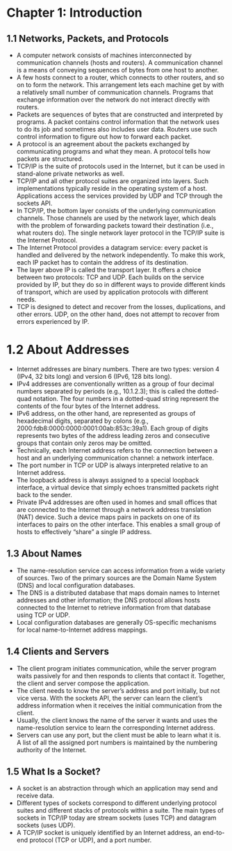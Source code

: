 # Chapter 1: Introduction
## 1.1 Networks, Packets, and Protocols
- A computer network consists of machines interconnected by communication channels (hosts and routers). A communication channel is a means of conveying sequences of bytes from one host to another.
- A few hosts connect to a router, which connects to other routers, and so on to form the network. This arrangement lets each machine get by with a relatively small number of communication channels. Programs that exchange information over the network do not interact directly with routers.
- Packets are sequences of bytes that are constructed and interpreted by programs. A packet contains control information that the network uses to do its job and sometimes also includes user data. Routers use such control information to figure out how to forward each packet.
- A protocol is an agreement about the packets exchanged by communicating programs and what they mean. A protocol tells how packets are structured.
- TCP/IP is the suite of protocols used in the Internet, but it can be used in stand-alone private networks as well.
- TCP/IP and all other protocol suites are organized into layers. Such implementations typically reside in the operating system of a host. Applications access the services provided by UDP and TCP through the sockets API.
- In TCP/IP, the bottom layer consists of the underlying communication channels. Those channels are used by the network layer, which deals with the problem of forwarding packets toward their destination (i.e., what routers do). The single network layer protocol in the TCP/IP suite is the Internet Protocol.
- The Internet Protocol provides a datagram service: every packet is handled and delivered by the network independently. To make this work, each IP packet has to contain the address of its destination.
- The layer above IP is called the transport layer. It offers a choice between two protocols: TCP and UDP. Each builds on the service provided by IP, but they do so in different ways to provide different kinds of transport, which are used by application protocols with different needs.
- TCP is designed to detect and recover from the losses, duplications, and other errors. UDP, on the other hand, does not attempt to recover from errors experienced by IP.
# 1.2 About Addresses
- Internet addresses are binary numbers. There are two types: version 4 (IPv4, 32 bits long) and version 6 (IPv6, 128 bits long).
- IPv4 addresses are conventionally written as a group of four decimal numbers separated by periods (e.g., 10.1.2.3); this is called the dotted-quad notation. The four numbers in a dotted-quad string represent the contents of the four bytes of the Internet address.
- IPv6 address, on the other hand, are represented as groups of hexadecimal digits, separated by colons (e.g., 2000:fdb8:0000:0000:0001:00ab:853c:39a1). Each group of digits represents two bytes of the address leading zeros and consecutive groups that contain only zeros may be omitted.
- Technically, each Internet address refers to the connection between a host and an underlying communication channel: a network interface.
- The port number in TCP or UDP is always interpreted relative to an Internet address.
- The loopback address is always assigned to a special loopback interface, a virtual device that simply echoes transmitted packets right back to the sender.
- Private IPv4 addresses are often used in homes and small offices that are connected to the Internet through a network address translation (NAT) device. Such a device maps pairs in packets on one of its interfaces to pairs on the other interface. This enables a small group of hosts to effectively “share” a single IP address.
## 1.3 About Names
- The name-resolution service can access information from a wide variety of sources. Two of the primary sources are the Domain Name System (DNS) and local configuration databases.
- The DNS is a distributed database that maps domain names to Internet addresses and other information; the DNS protocol allows hosts connected to the Internet to retrieve information from that database using TCP or UDP. 
- Local configuration databases are generally OS-specific mechanisms for local name-to-Internet address mappings.
## 1.4 Clients and Servers
- The client program initiates communication, while the server program waits passively for and then responds to clients that contact it. Together, the client and server compose the application.
- The client needs to know the server’s address and port initially, but not vice versa. With the sockets API, the server can learn the client’s address information when it receives the initial communication from the client.
- Usually, the client knows the name of the server it wants and uses the name-resolution service to learn the corresponding Internet address.
- Servers can use any port, but the client must be able to learn what it is. A list of all the assigned port numbers is maintained by the numbering authority of the Internet.
## 1.5 What Is a Socket?
- A socket is an abstraction through which an application may send and receive data.
- Different types of sockets correspond to different underlying protocol suites and different stacks of protocols within a suite. The main types of sockets in TCP/IP today are stream sockets (uses TCP) and datagram sockets (uses UDP). 
- A TCP/IP socket is uniquely identified by an Internet address, an end-to-end protocol (TCP or UDP), and a port number.
